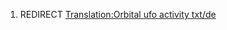 1.  REDIRECT [Translation:Orbital ufo activity
    txt/de](Translation:Orbital_ufo_activity_txt/de "wikilink")